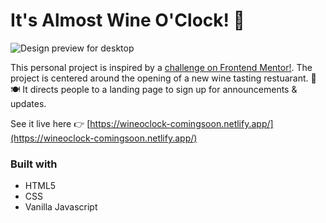 # It's Almost Wine O'Clock! 🍷

![Design preview for desktop](./images/wine-screenshot-desktop.png)

This personal project is inspired by a [challenge on Frontend Mentor!](https://www.frontendmentor.io/challenges/base-apparel-coming-soon-page-5d46b47f8db8a7063f9331a0). The project is centered around the opening of a new wine tasting restuarant. 🍷🍽 It directs people to a landing page to sign up for announcements & updates.

See it live here 👉 [https://wineoclock-comingsoon.netlify.app/](https://wineoclock-comingsoon.netlify.app/)

### Built with

- HTML5
- CSS
- Vanilla Javascript
